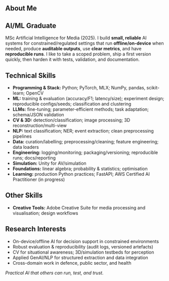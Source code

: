 ## About Me

## AI/ML Graduate

MSc Artificial Intelligence for Media (2025). I build **small, reliable** AI systems for constrained/regulated settings that run **offline/on-device** when needed, produce **auditable outputs**, use **clear metrics**, and have **reproducible runs**. I like to take a scoped problem, ship a first version quickly, then harden it with tests, validation, and documentation.

## Technical Skills

- **Programming & Stack:** Python; PyTorch, MLX; NumPy, pandas, scikit-learn; OpenCV  
- **ML:** training & evaluation (accuracy/F1; latency/size); experiment design; reproducible configs/seeds; classification and clustering  
- **LLMs:** fine-tuning; parameter-efficient methods; task adaptation; schema/JSON validation  
- **CV & 3D:** detection/classification; image processing; 3D reconstruction/multi-view  
- **NLP:** text classification; NER; event extraction; clean preprocessing pipelines  
- **Data:** curation/labelling; preprocessing/cleaning; feature engineering; data loaders  
- **Engineering:** logging/monitoring; packaging/versioning; reproducible runs; docs/reporting  
- **Simulation:** Unity for AV/simulation  
- **Foundations:** linear algebra; probability & statistics; optimisation  
- **Learning:** production Python practices; FastAPI; AWS Certified AI Practitioner (in progress)

## Other Skills

- **Creative Tools:** Adobe Creative Suite for media processing and visualisation; design workflows

## Research Interests

- On-device/offline AI for decision support in constrained environments
- Robust evaluation & reproducibility (audit logs, versioned artefacts)
- CV for situational awareness; 3D/simulation testbeds for perception
- Applied GenAI/NLP for structured extraction and data integration
- Cross-domain work in defence, public sector, and health

*Practical AI that others can run, test, and trust.*
